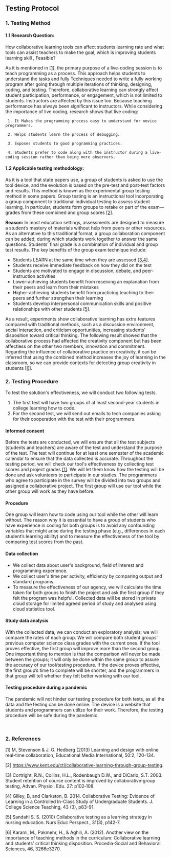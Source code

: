 ## Testing Protocol

### 1.	Testing Method
#### 1.1	Research Question:
How collaborative learning tools can affect students learning rate and what tools can assist teachers to make the goal, which is improving students learning skill , Feasible?

As it is mentioned in [[1]](#1), the primary purpose of a live-coding session is to teach programming as a process. This approach helps students to understand the tasks and fully Techniques needed to write a fully working program after going through multiple iterations of thinking, designing, coding, and testing. Therefore, collaborative learning can strongly affect student participation, performance, or engagement, which is not limited to students. Instructors are affected by this issue too. Because teaching performance has always been significant to instructors. While considering the importance of live coding, research shows that live coding:  
  
     1. It Makes the programming process easy to understand for novice programmers.  

     2. Helps students learn the process of debugging.  

     3. Exposes students to good programming practices.  

     4. Students prefer to code along with the instructor during a live-coding session rather than being mere observers.  


#### 1.2	Applicable testing methodology:
As it is a tool that state papers use, a group of students is asked to use the tool device, and the evolution is based on the pre-test and post-test factors and results. This method is known as the experimental group testing method in some papers. Group testing is an instructional tool incorporating a group component to traditional individual testing to assess student learning. In particular, students form groups to retake or part of the exam—grades from these combined and group scores [[2]](#2).

**Reason:** In most education settings, assessments are designed to measure a student’s mastery of materials without help from peers or other resources. As an alternative to this traditional format, a group collaboration component can be added, during which students work together to answer the same questions. Students’ final grade is a combination of individual and group test results. The key benefits of the group exam technique include:
-	Students LEARN at the same time when they are assessed [[3,4]](#3).
-	Students receive immediate feedback on how they did on the test
-	Students are motivated to engage in discussion, debate, and peer-instruction activities
-	Lower-achieving students benefit from receiving an explanation from their peers and learn from their mistakes
-	Higher-achieving students benefit from practicing teaching to their peers and further strengthen their learning
-	Students develop interpersonal communication skills and positive relationships with other students [[5]](#4).

As a result, experiments show collaborative learning has extra features compared with traditional methods, such as a discussion environment, social interaction, and criticism opportunities, increasing students' disposition toward critical thinking. The following result showed that the collaborative process had affected the creativity component but has been affectless on the other two members, innovation and commitment. Regarding the influence of collaborative practice on creativity, it can be inferred that using the combined method increases the joy of learning in the classroom, so we can provide contexts for detecting group creativity in students [[6]](#5).



### 2.	Testing Procedure
To test the solution's effectiveness, we will conduct two following tests.
1. The first test will have two groups of at least second-year students in college learning how to code.
2. For the second test, we will send out emails to tech companies asking for their cooperation with the test with their programmers.

#### Informed consent
Before the tests are conducted, we will ensure that all the test subjects (students and teachers) are aware of the test and understand the purpose of the test. The test will continue for at least one semester of the academic calendar to ensure that the data collected is accurate. Throughout the testing period, we will check our tool's effectiveness by collecting test scores and project grades [[1]](#1).
We will let them know how the testing will be done and ask volunteers to participate in our studies. The programmers who agree to participate in the survey will be divided into two groups and assigned a collaborative project. The first group will use our tool while the other group will work as they have before.

#### Procedure
One group will learn how to code using our tool while the other will learn without. The reason why it is essential to have a group of students who have experience in coding for both groups is to avoid any confounding variables that might arise during the testing phase (e.g., differences in each student’s learning ability) and to measure the effectiveness of the tool by comparing test scores from the past. 


#### Data collection
- We collect data about user's background, field of interest and programming experience.
- We collect user's time per activity, efficiency by comparing output and standard programs.
- To measure the effectiveness of our agency, we will calculate the time taken for both groups to finish the project and ask the first group if they felt the program was helpful.
Collected data will be stored in private cloud storage for limited agreed period of study and analysed using cloud statistics tool.

#### Study data analysis
With the collected data, we can conduct an exploratory analysis; we will compare the rates of each group. We will compare both student groups' previous computer science class grades with the current ones. If the tool proves effective, the first group will improve more than the second group. One important thing to mention is that the comparison will never be made between the groups; it will only be done within the same group to assure the accuracy of our tool/testing procedure.  If the device proves effective, the first group’s time to complete will be shorter, and the programmers in that group will tell whether they felt better working with our tool.

#### Testing procedure during a pandemic
The pandemic will not hinder our testing procedure for both tests, as all the data and the testing can be done online. The device is a website that students and programmers can utilize for their work. Therefore, the testing procedure will be safe during the pandemic.

 
### 2. References
[1] M, Stevenson & J. G. Hedberg (2013) Learning and design with online real-time collaboration, Educational Media International, 50:2, 120-134. 

[2] https://www.kent.edu/ctl/collaborative-learning-through-group-testing.

[3] Cortright, R.N., Collins, H.L., Rodenbaugh D.W., and DiCarlo, S.T. 2003. Student retention of course content is improved by collaborative‐group testing, Advan. Physiol. Edu. 27: p102‐108.

[4] Gilley, B, and Clarkston, B.  2014.  Collaborative Testing: Evidence of Learning in a Controlled In-Class Study of Undergraduate Students.  J. College Science Teaching, 43 (3), p83-91.

[5] Sandahl S. S. (2010) Collaborative testing as a learning strategy in nursing education. Nurs Educ Perspect., 31(3), p142-7. 

[6] Karami, M., Pakmehr, H., & Aghili, A. (2012). Another view on the importance of teaching methods in the curriculum: Collaborative learning and students' critical thinking disposition. Procedia-Social and Behavioral Sciences, 46, 3266e3270.
